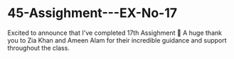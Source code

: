 # 45-Assighment---EX-No-17
Excited to announce that I've completed 17th Assighment 🎉 A huge thank you to Zia Khan and Ameen Alam for their incredible guidance and support throughout the class.
